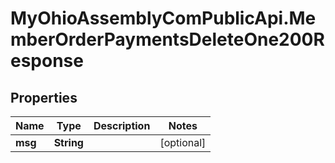 # MyOhioAssemblyComPublicApi.MemberOrderPaymentsDeleteOne200Response

## Properties

Name | Type | Description | Notes
------------ | ------------- | ------------- | -------------
**msg** | **String** |  | [optional] 


